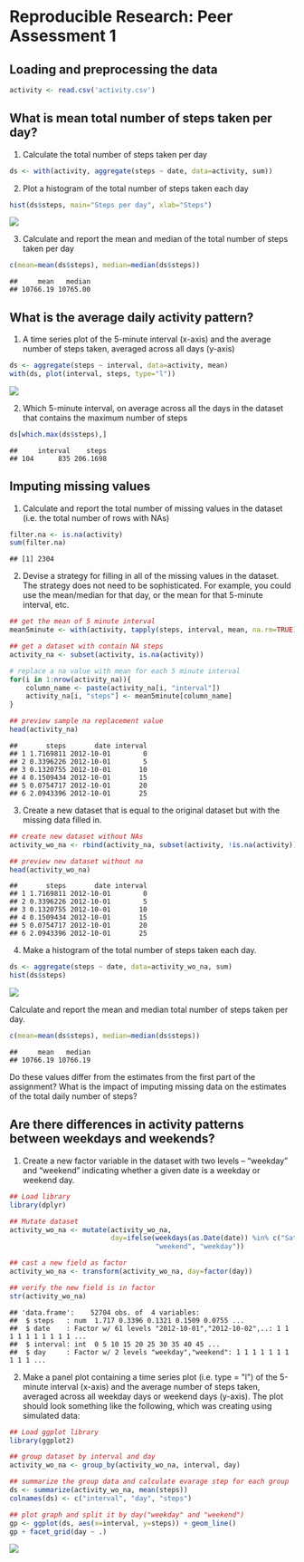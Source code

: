 # Reproducible Research: Peer Assessment 1


## Loading and preprocessing the data


```r
activity <- read.csv('activity.csv')
```


## What is mean total number of steps taken per day?

1. Calculate the total number of steps taken per day

```r
ds <- with(activity, aggregate(steps ~ date, data=activity, sum))
```

2. Plot a histogram of the total number of steps taken each day

```r
hist(ds$steps, main="Steps per day", xlab="Steps")
```

![](PA1_template_files/figure-html/unnamed-chunk-3-1.png)<!-- -->

3. Calculate and report the mean and median of the total number of steps taken per day

```r
c(mean=mean(ds$steps), median=median(ds$steps))
```

```
##     mean   median 
## 10766.19 10765.00
```

## What is the average daily activity pattern?

1. A time series plot of the 5-minute interval (x-axis) and the average number of steps taken, averaged across all days (y-axis)

```r
ds <- aggregate(steps ~ interval, data=activity, mean)
with(ds, plot(interval, steps, type="l"))
```

![](PA1_template_files/figure-html/unnamed-chunk-5-1.png)<!-- -->

2. Which 5-minute interval, on average across all the days in the dataset that contains the maximum number of steps

```r
ds[which.max(ds$steps),]
```

```
##     interval    steps
## 104      835 206.1698
```

## Imputing missing values

1. Calculate and report the total number of missing values in the dataset (i.e. the total number of rows with NAs)


```r
filter.na <- is.na(activity)
sum(filter.na)
```

```
## [1] 2304
```

2. Devise a strategy for filling in all of the missing values in the dataset. The strategy does not need to be sophisticated. For example, you could use the mean/median for that day, or the mean for that 5-minute interval, etc.


```r
## get the mean of 5 minute interval
mean5minute <- with(activity, tapply(steps, interval, mean, na.rm=TRUE))

## get a dataset with contain NA steps
activity_na <- subset(activity, is.na(activity))

# replace a na value with mean for each 5 minute interval
for(i in 1:nrow(activity_na)){
    column_name <- paste(activity_na[i, "interval"])
    activity_na[i, "steps"] <- mean5minute[column_name]
}

## preview sample na replacement value
head(activity_na)
```

```
##       steps       date interval
## 1 1.7169811 2012-10-01        0
## 2 0.3396226 2012-10-01        5
## 3 0.1320755 2012-10-01       10
## 4 0.1509434 2012-10-01       15
## 5 0.0754717 2012-10-01       20
## 6 2.0943396 2012-10-01       25
```

3. Create a new dataset that is equal to the original dataset but with the missing data filled in.


```r
## create new dataset without NAs
activity_wo_na <- rbind(activity_na, subset(activity, !is.na(activity)))

## preview new dataset without na
head(activity_wo_na)
```

```
##       steps       date interval
## 1 1.7169811 2012-10-01        0
## 2 0.3396226 2012-10-01        5
## 3 0.1320755 2012-10-01       10
## 4 0.1509434 2012-10-01       15
## 5 0.0754717 2012-10-01       20
## 6 2.0943396 2012-10-01       25
```

4. Make a histogram of the total number of steps taken each day.


```r
ds <- aggregate(steps ~ date, data=activity_wo_na, sum)
hist(ds$steps)
```

![](PA1_template_files/figure-html/unnamed-chunk-10-1.png)<!-- -->

Calculate and report the mean and median total number of steps taken per day.

```r
c(mean=mean(ds$steps), median=median(ds$steps))
```

```
##     mean   median 
## 10766.19 10766.19
```

Do these values differ from the estimates from the first part of the assignment? What is the impact of imputing missing data on the estimates of the total daily number of steps?

## Are there differences in activity patterns between weekdays and weekends?

1. Create a new factor variable in the dataset with two levels – “weekday” and “weekend” indicating whether a given date is a weekday or weekend day.


```r
## Load library
library(dplyr)

## Mutate dataset
activity_wo_na <- mutate(activity_wo_na, 
                         day=ifelse(weekdays(as.Date(date)) %in% c("Saturday", "Sunday"), 
                                    "weekend", "weekday"))

## cast a new field as factor
activity_wo_na <- transform(activity_wo_na, day=factor(day))

## verify the new field is in factor
str(activity_wo_na)
```

```
## 'data.frame':	52704 obs. of  4 variables:
##  $ steps   : num  1.717 0.3396 0.1321 0.1509 0.0755 ...
##  $ date    : Factor w/ 61 levels "2012-10-01","2012-10-02",..: 1 1 1 1 1 1 1 1 1 1 ...
##  $ interval: int  0 5 10 15 20 25 30 35 40 45 ...
##  $ day     : Factor w/ 2 levels "weekday","weekend": 1 1 1 1 1 1 1 1 1 1 ...
```

2. Make a panel plot containing a time series plot (i.e. type = "l") of the 5-minute interval (x-axis) and the average number of steps taken, averaged across all weekday days or weekend days (y-axis). The plot should look something like the following, which was creating using simulated data:


```r
## Load ggplot library
library(ggplot2)

## group dataset by interval and day
activity_wo_na <- group_by(activity_wo_na, interval, day)

## summarize the group data and calculate evarage step for each group
ds <- summarize(activity_wo_na, mean(steps))
colnames(ds) <- c("interval", "day", "steps")

## plot graph and split it by day("weekday" and "weekend")
gp <- ggplot(ds, aes(x=interval, y=steps)) + geom_line()
gp + facet_grid(day ~ .)
```

![](PA1_template_files/figure-html/unnamed-chunk-13-1.png)<!-- -->

